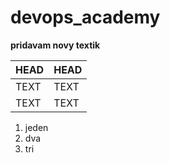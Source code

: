 # devops_academy

**pridavam novy textik**


| HEAD | HEAD |
| ---- | ---- | 
| TEXT | TEXT |
| TEXT | TEXT | 

1. jeden
2. dva
3. tri